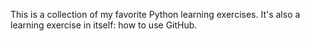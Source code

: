 This is a collection of my favorite Python learning exercises. It's also a learning exercise in itself: how to use GitHub.

